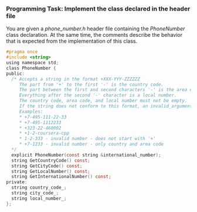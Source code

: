 ### Programming Task: Implement the class declared in the header file
You are given a *phone_number.h* header file containing the *PhoneNumber* class declaration. At the same time, the comments describe the behavior that is expected from the implementation of this class.


```objectivec
#pragma once
#include <string>
using namespace std;
class PhoneNumber {
public:
  /* Accepts a string in the format +XXX-YYY-ZZZZZZ
     The part from '+' to the first '-' is the country code.
     The part between the first and second characters '-' is the area code
     Everything after the second '-' character is a local number.
     The country code, area code, and local number must not be empty.
     If the string does not conform to this format, an invalid_argument exception must be thrown. There is no need to check that the number contains only digits.
     Examples:
     * +7-495-111-22-33
     * +7-495-1112233
     * +323-22-460002
     * +1-2-coursera-cpp
     * 1-2-333 - invalid number - does not start with '+'
     * +7-1233 - invalid number - only country and area code
  */
  explicit PhoneNumber(const string &international_number);
  string GetCountryCode() const;
  string GetCityCode() const;
  string GetLocalNumber() const;
  string GetInternationalNumber() const;
private:
  string country_code_;
  string city_code_;
  string local_number_;
};
```